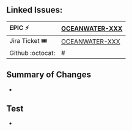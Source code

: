## Linked Issues:
| EPIC ⚡| [OCEANWATER-XXX](url) |
| :----------- | :----------- |
| Jira Ticket 🎟️   | [OCEANWATER-XXX](url) |
| Github :octocat:  | # |


## Summary of Changes
* 

## Test
* 
